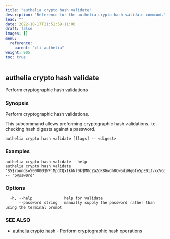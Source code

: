 ```yaml
---
title: "authelia crypto hash validate"
description: "Reference for the authelia crypto hash validate command."
lead: ""
date: 2022-10-17T21:51:59+11:00
draft: false
images: []
menu:
  reference:
    parent: "cli-authelia"
weight: 905
toc: true
---
```


## authelia crypto hash validate

Perform cryptographic hash validations

### Synopsis

Perform cryptographic hash validations.

This subcommand allows preforming cryptographic hash validations. i.e. checking hash digests against a password.

```
authelia crypto hash validate [flags] -- <digest>
```

### Examples

```
authelia crypto hash validate --help
authelia crypto hash validate '$5$rounds=500000$WFjMpdCQxIkbNl0k$M0qZaZoK8Gwdh8Cw5diHgGfe5pE0iJvxcVG3.CVnQe.' -- 'p@ssw0rd'
```

### Options

```
  -h, --help              help for validate
      --password string   manually supply the password rather than using the terminal prompt
```

### SEE ALSO

* [authelia crypto hash](authelia_crypto_hash.md)	 - Perform cryptographic hash operations

